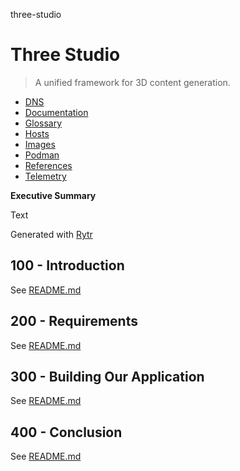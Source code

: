 three-studio
# Three Studio

> A unified framework for 3D content generation.

- [DNS](./DNS.md)
- [Documentation](./DOCUMENTATION.md)
- [Glossary](./GLOSSARY.md)
- [Hosts](./HOSTS.md)
- [Images](./IMAGES.md)
- [Podman](./PODMAN.md)
- [References](./REFERENCES.md)
- [Telemetry](./TELEMETRY.md)

**Executive Summary**

Text

Generated with [Rytr](https://app.rytr.me)

## 100 - Introduction

See [README.md](./100/README.md)

## 200 - Requirements

See [README.md](./200/README.md)

## 300 - Building Our Application

See [README.md](./300/README.md)

## 400 - Conclusion

See [README.md](./400/README.md)
